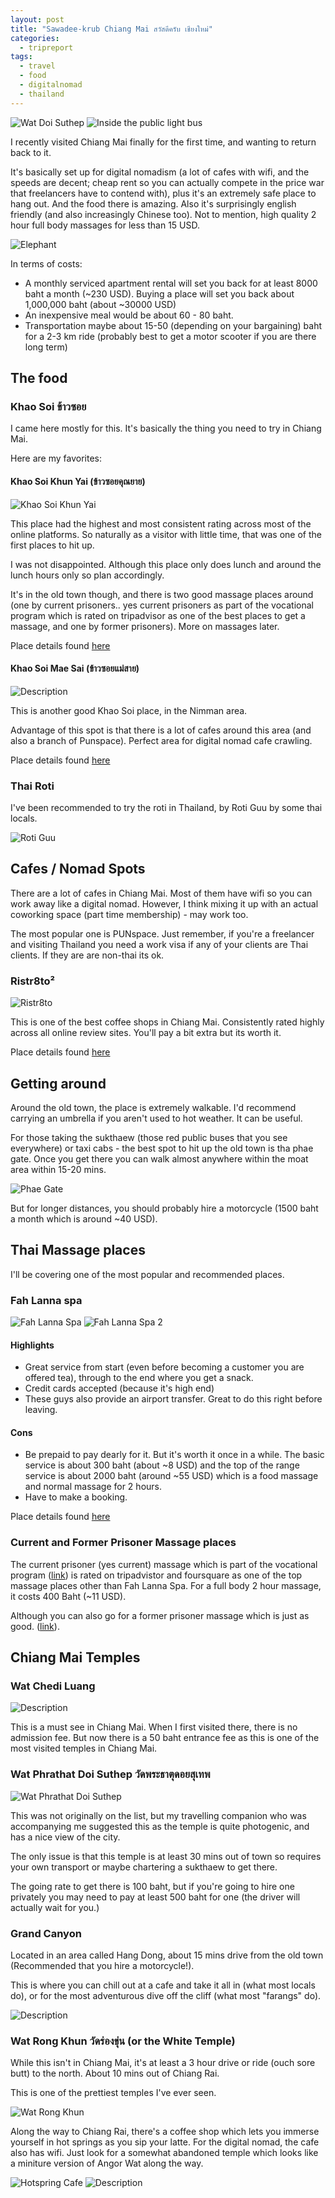 ```yaml
---
layout: post
title: "Sawadee-krub Chiang Mai สวัสดีครับ เชียงใหม่"
categories:
  - tripreport
tags:
  - travel
  - food
  - digitalnomad
  - thailand
---
```


![Wat Doi Suthep](https://images.itinerantfoodie.com/chiangmai-trip-report/chiangmai-destination.png)
![Inside the public light bus](https://images.itinerantfoodie.com/chiangmai-trip-report/chiangmai-sukthaew-inside.png)

I recently visited Chiang Mai finally for the first time, and wanting to return back to it.

It's basically set up for digital nomadism (a lot of cafes with wifi, and the speeds are decent; cheap rent so you can actually compete in the price war that freelancers have to contend with), plus it's an extremely safe place to hang out. And the food there is amazing. Also it's surprisingly english friendly (and also increasingly Chinese too). Not to mention, high quality 2 hour full body massages for less than 15 USD.

![Elephant](https://images.itinerantfoodie.com/chiangmai-trip-report/chiang-mai-elephant.png)

In terms of costs:

* A monthly serviced apartment rental will set you back for at least 8000 baht a month (~230 USD). Buying a place will set you back about 1,000,000 baht (about ~30000 USD)
* An inexpensive meal would be about 60 - 80 baht.
* Transportation maybe about 15-50 (depending on your bargaining) baht for a 2-3 km ride (probably best to get a motor scooter if you are there long term)

## The food

### Khao Soi ข้าวซอย

I came here mostly for this. It's basically the thing you need to try in Chiang Mai.

Here are my favorites:

#### Khao Soi Khun Yai (ข้าวซอยคุณยาย)

![Khao Soi Khun Yai](https://images.itinerantfoodie.com/chiangmai-trip-report/khaosoi-khun-yai.png)

This place had the highest and most consistent rating across most of the online platforms. So naturally as a visitor with little time, that was one of the first places to hit up.

I was not disappointed. Although this place only does lunch and around the lunch hours only so plan accordingly.

It's in the old town though, and there is two good massage places around (one by current prisoners.. yes current prisoners as part of the vocational program which is rated on tripadvisor as one of the best places to get a massage, and one by former prisoners).  More on massages later.

<i class="fa fa-map-marker" aria-hidden="true"></i> Place details found [here](https://foursquare.com/v/%E0%B8%82%E0%B8%B2%E0%B8%A7%E0%B8%8B%E0%B8%AD%E0%B8%A2%E0%B8%84%E0%B8%93%E0%B8%A2%E0%B8%B2%E0%B8%A2/4c3d41e4b169c9b65be54668)

#### Khao Soi Mae Sai (ข้าวซอยแม่สาย)

![Description](https://images.itinerantfoodie.com/chiangmai-trip-report/chiangmai-khaosoimaesai.png)

This is another good Khao Soi place, in the Nimman area.

Advantage of this spot is that there is a lot of cafes around this area (and also a branch of Punspace). Perfect area for digital nomad cafe crawling.

<i class="fa fa-map-marker" aria-hidden="true"></i> Place details found [here](https://foursquare.com/v/%E0%B8%82%E0%B8%B2%E0%B8%A7%E0%B8%8B%E0%B8%AD%E0%B8%A2%E0%B9%81%E0%B8%A1%E0%B8%AA%E0%B8%B2%E0%B8%A2/4c414ed4ce54e21e73fd0a1a)

### Thai Roti

I've been recommended to try the roti in Thailand, by Roti Guu by some thai locals.

![Roti Guu](https://images.itinerantfoodie.com/chiangmai-trip-report/chiangmai-roti-guu.png)


## Cafes / Nomad Spots

There are a lot of cafes in Chiang Mai. Most of them have wifi so you can work away like a digital nomad. However, I think mixing it up with an actual coworking space (part time membership) - may work too.

The most popular one is PUNspace. Just remember, if you're a freelancer and visiting Thailand you need a work visa if any of your clients are Thai clients. If they are are non-thai its ok.

### Ristr8to²

![Ristr8to](https://images.itinerantfoodie.com/chiangmai-trip-report/chiang-mai-Ristr8to.png)

This is one of the best coffee shops in Chiang Mai. Consistently rated highly across all online review sites. You'll pay a bit extra but its worth it.

<i class="fa fa-map-marker" aria-hidden="true"></i> Place details found [here](https://foursquare.com/v/ristr8to%C2%B2-%E0%B8%94%E0%B8%AD%E0%B8%9B%E0%B8%9B%E0%B9%82%E0%B8%AD-%E0%B8%A3%E0%B8%AA%E0%B9%80%E0%B8%95%E0%B8%A3%E0%B8%AA%E0%B9%82%E0%B8%95/4df88002d164d347cc72a67b6)


## Getting around

Around the old town, the place is extremely walkable. I'd recommend carrying an umbrella if you aren't used to hot weather. It can be useful.

For those taking the sukthaew (those red public buses that you see everywhere) or taxi cabs - the best spot to hit up the old town is tha phae gate. Once you get there you can walk almost anywhere within the moat area within 15-20 mins.

![Phae Gate](https://images.itinerantfoodie.com/chiangmai-trip-report/thaphaegate.png)

But for longer distances, you should probably hire a motorcycle (1500 baht a month which is around ~40 USD).

## Thai Massage places

I'll be covering one of the most popular and recommended places.

### Fah Lanna spa

![Fah Lanna Spa](https://images.itinerantfoodie.com/chiangmai-trip-report/chiangmai-fahlannaspa.png)
![Fah Lanna Spa 2](https://images.itinerantfoodie.com/chiangmai-trip-report/chiangmai-fah-lanna-catwalk.png)


#### Highlights

* Great service from start (even before becoming a customer you are offered tea), through to the end where you get a snack.
* Credit cards accepted (because it's high end)
* These guys also provide an airport transfer. Great to do this right before leaving.

#### Cons

* Be prepaid to pay dearly for it. But it's worth it once in a while. The basic service is about 300 baht (about ~8 USD) and the top of the range service is about 2000 baht (around ~55 USD) which is a food massage and normal massage for 2 hours.
* Have to make a booking.

<i class="fa fa-map-marker" aria-hidden="true"></i> Place details found [here](https://foursquare.com/v/fah-lanna-spa/4edf19e5d3e36374e1ac9d06)

### Current and Former Prisoner Massage places

The current prisoner (yes current) massage which is part of the vocational program  ([link](https://foursquare.com/v/chiang-mai-womens-prison-massage-centre/506f9d8ee4b06190ff461ea9)) is rated on tripadvistor and foursquare as one of the top massage places other than Fah Lanna Spa. For a full body 2 hour massage, it costs 400 Baht (~11 USD).

Although you can also go for a former prisoner massage which is just as good. ([link](https://foursquare.com/v/womens-massage-center-by-exprisoners/53ef2167498e8443c768a95d)).

## Chiang Mai Temples

### Wat Chedi Luang

![Description](https://images.itinerantfoodie.com/chiangmai-trip-report/chiangmai-watchediluang.png)

This is a must see in Chiang Mai. When I first visited there, there is no admission fee. But now there is a 50 baht entrance fee as this is one of the most visited temples in Chiang Mai.

### Wat Phrathat Doi Suthep วัดพระธาตุดอยสุเทพ

![Wat Phrathat Doi Suthep](https://images.itinerantfoodie.com/chiangmai-trip-report/chiangmai-wat-doi-suthep.png)

This was not originally on the list, but my travelling companion who was accompanying me suggested this as the temple is quite photogenic, and has a nice view of the city.

The only issue is that this temple is at least 30 mins out of town so requires your own transport or maybe chartering a sukthaew to get there.

The going rate to get there is 100 baht, but if you're going to hire one privately you may need to pay at least 500 baht for one (the driver will actually wait for you.)

### Grand Canyon

Located in an area called Hang Dong, about 15 mins drive from the old town (Recommended that you hire a motorcycle!).

This is where you can chill out at a cafe and take it all in (what most locals do), or for the most adventurous dive off the cliff (what most "farangs" do).

![Description](https://images.itinerantfoodie.com/chiangmai-trip-report/chiangmai-trip-report-grandcanyon.png)

### Wat Rong Khun วัดร่องขุ่น (or the White Temple)

While this isn't in Chiang Mai, it's at least a 3 hour drive or ride (ouch sore butt) to the north. About 10 mins out of Chiang Rai.

This is one of the prettiest temples I've ever seen.

![Wat Rong Khun](https://images.itinerantfoodie.com/chiangmai-trip-report/watrongkhun.png)

Along the way to Chiang Rai, there's a coffee shop which lets you immerse yourself in hot springs as you sip your latte. For the digital nomad, the cafe also has wifi. Just look for a somewhat abandoned temple which looks like a miniture version of Angor Wat along the way.

![Hotspring Cafe](https://images.itinerantfoodie.com/chiangmai-trip-report/hotspring-cafe.png)
![Description](https://images.itinerantfoodie.com/chiangmai-trip-report/lookslikeangorwat.png)
